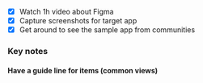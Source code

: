 - [x] Watch 1h video about Figma
- [x] Capture screenshots for target app
- [x] Get around to see the sample app from communities
### Key notes
#### Have a guide line for items (common views)